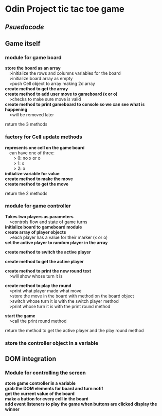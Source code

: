 # Odin Project tic tac toe game  
  
## *Psuedocode*  
## Game itself
### module for game board  
**store the board as an array**  
&emsp;>initialize the rows and columns variables for the board  
&emsp;>initialize board array as empty  
&emsp;>push Cell object to array making 2d array  
**create method to get the array**  
**create method to add user move to gameboard (x or o)**  
&emsp;>checks to make sure move is valid  
**create method to print gameboard to console so we can see what is happening**  
&emsp;>will be removed later  
  
return the 3 methods
  
### factory for Cell update methods  
**represents one cell on the game board**  
&emsp;can have one of three:  
&emsp;&emsp;> 0: no x or o  
&emsp;&emsp;> 1: x  
&emsp;&emsp;> 2: o  
**initialize variable for value**  
**create method to make the move**  
**create method to get the move**  
  
return the 2 methods

### module for game controller  
**Takes two players as parameters**  
&emsp;>controls flow and state of game turns  
**initialize board to gameboard module**  
**create array of player objects**  
&emsp;>each player has a value for their marker (x or o)  
**set the active player to random player in the array**  
  
**create method to switch the active player**  
  
**create method to get the active player**  
  
**create method to print the new round text**  
&emsp;>will show whose turn it is  
  
**create method to play the round**  
&emsp;>print what player made what move  
&emsp;>store the move in the board with method on the board object  
&emsp;>switch whose turn it is with the switch player method  
&emsp;>print whose turn it is with the print round method
  
**start the game**  
&emsp;>call the print round method  
  
return the method to get the active player and the play round method  
  
### store the controller object in a variable
  
## DOM integration  
  
### Module for controlling the screen  
**store game controller in a variable**  
**grab the DOM elements for board and turn notif**  
**get the current value of the board**  
**make a button for every cell in the board**  
**add event listeners to play the game when buttons are clicked**
**display the winner**
